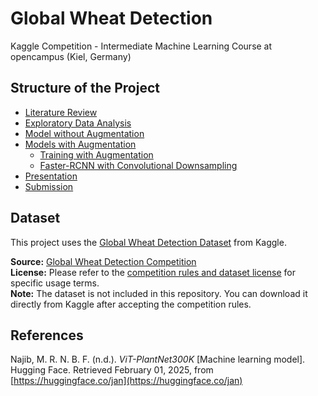 # Global Wheat Detection
Kaggle Competition - Intermediate Machine Learning Course at opencampus (Kiel, Germany)


## Structure of the Project

- [Literature Review](Literature_Review/Literature.md)
- [Exploratory Data Analysis](EDA/EDA.ipynb)
- [Model without Augmentation](Model_Without_Augmentation/Model_Without_Augmentation.ipynb)
- [Models with Augmentation](Models_with_Augmentation)
  - [Training with Augmentation](Models_with_Augmentation/training_with_augmentation.ipynb)
  - [Faster-RCNN with Convolutional Downsampling](Models_with_Augmentation/fasterrcnn_conv_downsampler.ipynb)
- [Presentation](Presentation/presentation.pdf)
- [Submission](Submission/submission.ipynb)
  

## Dataset

This project uses the [Global Wheat Detection Dataset](https://www.kaggle.com/competitions/global-wheat-detection) from Kaggle.

**Source:** [Global Wheat Detection Competition](https://www.kaggle.com/competitions/global-wheat-detection)  
**License:** Please refer to the [competition rules and dataset license](https://www.kaggle.com/competitions/global-wheat-detection/rules) for specific usage terms.  
**Note:** The dataset is not included in this repository. You can download it directly from Kaggle after accepting the competition rules.


## References

Najib, M. R. N. B. F. (n.d.). *ViT-PlantNet300K* [Machine learning model]. Hugging Face. Retrieved February 01, 2025, from [https://huggingface.co/jan](https://huggingface.co/jan)
